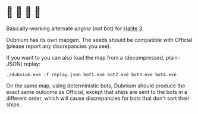# 🐢 🐊 🦎 🐍

Basically-working alternate *engine* (not bot) for [Halite 3](https://github.com/HaliteChallenge/Halite-III).

Dubnium has its own mapgen. The seeds should be compatible with Official (please report any discrepancies you see).

If you want to you can also load the map from a (decompressed, plain-JSON) replay:

`./dubnium.exe -f replay.json bot1.exe bot2.exe bot3.exe bot4.exe`

On the same map, using deterministic bots, Dubnium should produce the exact same outcome as Official, except that ships are sent to the bots in a different order, which will cause discrepancies for bots that don't sort their ships.
